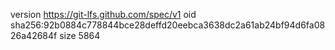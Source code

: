 version https://git-lfs.github.com/spec/v1
oid sha256:92b0884c778844bce28deffd20eebca3638dc2a61ab24bf94d6fa0826a42684f
size 5864
